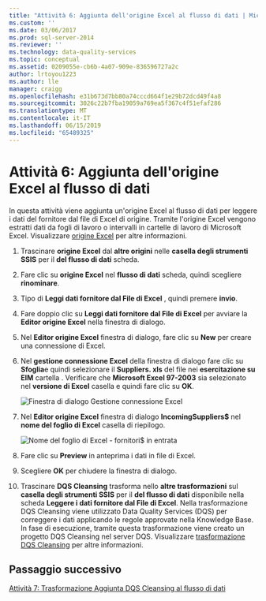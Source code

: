 ```yaml
---
title: "Attività 6: Aggiunta dell'origine Excel al flusso di dati | Microsoft Docs"
ms.custom: ''
ms.date: 03/06/2017
ms.prod: sql-server-2014
ms.reviewer: ''
ms.technology: data-quality-services
ms.topic: conceptual
ms.assetid: 0209055e-cb6b-4a07-909e-836596727a2c
author: lrtoyou1223
ms.author: lle
manager: craigg
ms.openlocfilehash: e31b673d7bb80a74cccd664f1e29b72dcd49f4a8
ms.sourcegitcommit: 3026c22b7fba19059a769ea5f367c4f51efaf286
ms.translationtype: MT
ms.contentlocale: it-IT
ms.lasthandoff: 06/15/2019
ms.locfileid: "65489325"
---
```

# <a name="task-6-adding-excel-source-to-the-data-flow"></a>Attività 6: Aggiunta dell'origine Excel al flusso di dati
  In questa attività viene aggiunta un'origine Excel al flusso di dati per leggere i dati del fornitore dal file di Excel di origine. Tramite l'origine Excel vengono estratti dati da fogli di lavoro o intervalli in cartelle di lavoro di Microsoft Excel. Visualizzare [origine Excel](../integration-services/data-flow/excel-source.md) per altre informazioni.  
  
1.  Trascinare **origine Excel** dal **altre origini** nelle **casella degli strumenti SSIS** per il **del flusso di dati** scheda.  
  
2.  Fare clic su **origine Excel** nel **flusso di dati** scheda, quindi scegliere **rinominare**.  
  
3.  Tipo di **Leggi dati fornitore dal File di Excel** , quindi premere **invio**.  
  
4.  Fare doppio clic su **Leggi dati fornitore dal File di Excel** per avviare la **Editor origine Excel** nella finestra di dialogo.  
  
5.  Nel **Editor origine Excel** finestra di dialogo, fare clic su **New** per creare una connessione di Excel.  
  
6.  Nel **gestione connessione Excel** della finestra di dialogo fare clic su **Sfoglia**e quindi selezionare il **Suppliers. xls** del file nei **esercitazione su EIM** cartella . Verificare che **Microsoft Excel 97-2003** sia selezionato nel **versione di Excel** casella e quindi fare clic su **OK**.  
  
     ![Finestra di dialogo Gestione connessione Excel](../../2014/tutorials/media/et-addingexcelsourcetothedataflow-01.jpg "nella finestra di dialogo Gestione connessione Excel")  
  
7.  Nel **Editor origine Excel** finestra di dialogo **IncomingSuppliers$** nel **nome del foglio di Excel** casella di riepilogo.  
  
     ![Nome del foglio di Excel - fornitori$ in entrata](../../2014/tutorials/media/et-addingexcelsourcetothedataflow-02.jpg "nome del foglio di Excel - fornitori$ in entrata")  
  
8.  Fare clic su **Preview** in anteprima i dati in file di Excel.  
  
9. Scegliere **OK** per chiudere la finestra di dialogo.  
  
10. Trascinare **DQS Cleansing** trasforma nello **altre trasformazioni** sul **casella degli strumenti SSIS** per il **del flusso di dati** disponibile nella scheda  **Leggere i dati fornitore dal File di Excel**. Nella trasformazione DQS Cleansing viene utilizzato Data Quality Services (DQS) per correggere i dati applicando le regole approvate nella Knowledge Base. In fase di esecuzione, tramite questa trasformazione viene creato un progetto DQS Cleansing nel server DQS. Visualizzare [trasformazione DQS Cleansing](https://msdn.microsoft.com/library/ee677619.aspx) per altre informazioni.  
  
## <a name="next-step"></a>Passaggio successivo  
 [Attività 7: Trasformazione Aggiunta DQS Cleansing al flusso di dati](../integration-services/data-flow/data-flow.md)  
  
  
